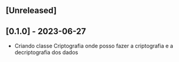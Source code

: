 ## [Unreleased]

## [0.1.0] - 2023-06-27

- Criando classe Criptografia onde posso fazer a criptografia e a decriptografia dos dados
